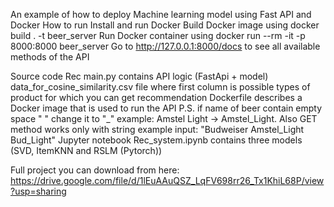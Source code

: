 An example of how to deploy Machine learning model using Fast API and Docker
How to run
Install and run Docker
Build Docker image using docker build . -t beer_server
Run Docker container using docker run --rm -it -p 8000:8000 beer_server
Go to http://127.0.0.1:8000/docs to see all available methods of the API

Source code
Rec
main.py contains API logic (FastApi + model)
data_for_cosine_similarity.csv file where first column is possible types of product for which you can get recommendation 
Dockerfile describes a Docker image that is used to run the API
P.S. if name of beer contain empty space " " change it to "_" example: Amstel Light -> Amstel_Light. Also GET method works only with string example input: "Budweiser Amstel_Light Bud_Light"
Jupyter notebook Rec_system.ipynb contains three models (SVD, ItemKNN and RSLM (Pytorch))

Full project you can download from here: https://drive.google.com/file/d/1lEuAAuQSZ_LqFV698rr26_Tx1KhiL68P/view?usp=sharing
